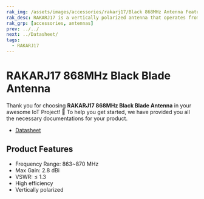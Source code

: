 ```yaml
---
rak_img: /assets/images/accessories/rakarj17/Black 868MHz Antenna Features.png
rak_desc: RAKARJ17 is a vertically polarized antenna that operates from 863MHz~870MHz and a center frequency of 868MHz with a VSWR of ≤1.3. It has a maximum gain of 2.8dBi and a high radiation efficiency of more than 80%.
rak_grp: [accessories, antennas]
prev: ../../
next: ../Datasheet/
tags: 
  - RAKARJ17
---
```


# RAKARJ17 868MHz Black Blade Antenna


Thank you for choosing **RAKARJ17 868MHz Black Blade Antenna** in your awesome IoT Project! 🎉 To help you get started, we have provided you all the necessary documentations for your product.

* [Datasheet](../Datasheet/)


## Product Features
- Frequency Range: 863~870&nbsp;MHz
- Max Gain: 2.8&nbsp;dBi
- VSWR: ≤ 1.3
- High efficiency
- Vertically polarized
